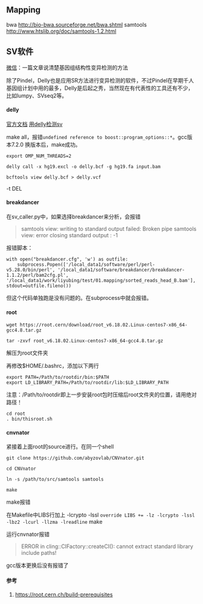 ## Mapping
bwa
http://bio-bwa.sourceforge.net/bwa.shtml
samtools
http://www.htslib.org/doc/samtools-1.2.html

## SV软件
[微信](一篇文章说清楚基因组结构性变异检测的方法)：一篇文章说清楚基因组结构性变异检测的方法 

除了Pindel，Delly也是应用SR方法进行变异检测的软件，不过Pindel在早期千人基因组计划中用的最多，Delly是后起之秀，当然现在有代表性的工具还有不少，比如lumpy、SVseq2等。

#### delly
 [官方文档](https://github.com/dellytools/delly)
 [用delly检测sv](https://mp.weixin.qq.com/s?src=3&timestamp=1568018262&ver=1&signature=JI8OovVeX1L5oV1PKRDYecbSf8uI6nsb38wWLlOPSaZWJ1De*Cp40hQTX**cPWQ5GSnkzGEIq3kJLwKnP6nKXaEtZYFORFJDMOuoja7ja8RwtTf1lgf1J8*yWsvYzOx0S97xy6ITHYOFFBvoGjq6MYam24Gdshjb1HSUxEfqv9E=)

make all，报错`undefined reference to boost::program_options::*`。gcc版本7.2.0
换版本后，make成功。

```
export OMP_NUM_THREADS=2

delly call -x hg19.excl -o delly.bcf -g hg19.fa input.bam

bcftools view delly.bcf > delly.vcf
```
 -t DEL 

#### breakdancer
在sv_caller.py中，如果选择breakdancer来分析，会报错
> samtools view: writing to standard output failed: Broken pipe
> samtools view: error closing standard output : -1


报错脚本：
```
with open("breakdancer.cfg", 'w') as outfile:
    subprocess.Popen(['/local_data1/software/perl/perl-v5.28.0/bin/perl', '/local_data1/software/breakdancer/breakdancer-1.1.2/perl/bam2cfg.pl', '/local_data1/work/liyubing/test/01.mapping/sorted_reads_head_B.bam'], stdout=outfile.fileno())

```
但这个代码单独跑是没有问题的。在subprocess中就会报错。

#### root
```
wget https://root.cern/download/root_v6.18.02.Linux-centos7-x86_64-gcc4.8.tar.gz

tar -zxvf root_v6.18.02.Linux-centos7-x86_64-gcc4.8.tar.gz
```
解压为root文件夹

再修改\$HOME/.bashrc，添加以下两行
```
export PATH=/Path/to/rootdir/bin:$PATH
export LD_LIBRARY_PATH=/Path/to/rootdir/lib:$LD_LIBRARY_PATH
```
注意：/Path/to/rootdir即上一步安装root包时压缩后root文件夹的位置，请用绝对路径！

```
cd root 
. bin/thisroot.sh
```
#### cnvnator
紧接着上面root的source进行。在同一个shell
```
git clone https://github.com/abyzovlab/CNVnator.git

cd CNVnator

ln -s /path/to/src/samtools samtools

make
```

make报错

在Makefile中LIBS行加上 -lcrypto -lssl
`override LIBS += -lz -lcrypto -lssl -lbz2 -lcurl -llzma -lreadline`
make

运行cnvnator报错
>ERROR in cling::CIFactory::createCI(): cannot extract standard library include paths!

gcc版本更换后没有报错了





#### 参考
1. https://root.cern.ch/build-prerequisites